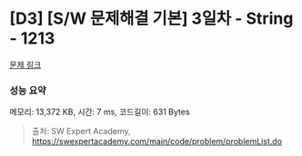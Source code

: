# [D3] [S/W 문제해결 기본] 3일차 - String - 1213 

[문제 링크](https://swexpertacademy.com/main/code/problem/problemDetail.do?contestProbId=AV14P0c6AAUCFAYi) 

### 성능 요약

메모리: 13,372 KB, 시간: 7 ms, 코드길이: 631 Bytes



> 출처: SW Expert Academy, https://swexpertacademy.com/main/code/problem/problemList.do